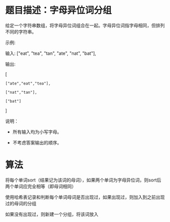 # 题目描述：字母异位词分组

给定一个字符串数组，将字母异位词组合在一起。字母异位词指字母相同，但排列不同的字符串。

示例:

输入: ["eat", "tea", "tan", "ate", "nat", "bat"],

输出:

[

    ["ate","eat","tea"],

    ["nat","tan"],

    ["bat"]

]

说明：

- 所有输入均为小写字母。

- 不考虑答案输出的顺序。

# 算法
将每个单词sort（结果记为该词的母词），如果两个单词为字母异位词，则sort后两个单词应完全相等（即母词相同）

使用哈希表记录和判断每个单词母词是否出现过，如果出现过，则加入到之前出现过的母词的分组

如果没有出现过，则新建一个分组，将该词放入
